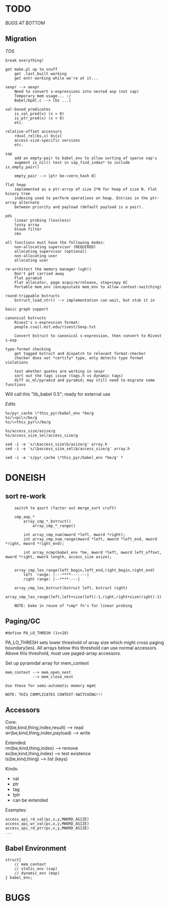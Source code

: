 TODO
====

*BUGS AT BOTTOM*

Migration
---------

*TOS*

    break everything!

    get make.pl up to snuff
        get .last_built working
        get entr working while we're at it...

    sexpr --> aexpr
        Need to convert s-expressions into nested aop (not sap)
        Temporary mem usage... :/
        Babel/bpdl.c --> [bs ...]

    val-based predicates
        is_val_pred(x) (x > 0)
        is_ptr_pred(x) (x < 0)
        etc.

    relative-offset accessors
        rdval_rel(bs,x) bs[x]
        access-size-specific versions
        etc.

    sap
        add an empty-pair to babel_env to allow sorting of sparse sap's
        augment is_nil() test in sap_find_index* to include is_empty_pair()

        empty_pair --> [ptr be->zero_hash 0]

    flat heap
        implemented as a ptr-array of size 2*N for heap of size N. Flat binary tree
        indexing used to perform operations on heap. Entries in the ptr-array alternate
        between priority and payload (default payload is a pair).

    pds
        linear probing (lossless)
        lossy array
        bloom filter
        cms

    all functions must have the following modes:
        non-allocating supervisor (REQUIRED)
        allocating supervisor (optional)
        non-allocating user
        allocating user

    re-architect the memory manager (ugh!)
        Don't get carried away
        Flat pyramid
        Flat allocator, page acquire/release, stop+copy GC
        Portable mem_env (encapsulate mem_env to allow context-switching)

    round-trippable bstructs
        bstruct_load_str() --> implementation can wait, but stub it in  

    basic graph support

    canonical bstructs
        Rivest's s-expression format:
        people.csail.mit.edu/rivest/Sexp.txt

        Convert bstruct to canonical s-expression, then convert to Rivest s-exp

    type-format checking
        get tagged bstruct and dispatch to relevant format-checker
        checker does not *certify* type, only detects type format violations

        test whether quotes are working in sexpr
        sort out the tags issue (tags.h vs dynamic tags)
        diff ai_ml/pyramid and pyramid; may still need to migrate some functions

Will call this "lib_babel 0.5"; ready for external use  

*Edits*

    %s/pyr_cache \*this_pyr/babel_env *be/g
    %s/\<pc\>/be/g
    %s/\<this_pyr\>/be/g

    %s/access_size/asize/g
    %s/access_size_sel/access_size/g

    sed -i -e 's/\baccess_size\b/asize/g' array.h
    sed -i -e 's/\baccess_size_sel\b/access_size/g' array.h

    sed -i -e 's/pyr_cache \*this_pyr/babel_env *be/g' *


DONEISH
=======

sort re-work
------------

        switch to qsort (factor out merge_sort cruft)

        cmp_aop_*
            array_cmp_*_bstruct()
                array_cmp_*_range()

            int array_cmp_num(mword *left, mword *right);
            int array_cmp_num_range(mword *left, mword *left_end, mword *right, mword *right_end);

            int array_ncmp(babel_env *be, mword *left, mword left_offset, mword *right, mword length, access_size asize);

        
        array_cmp_lex_range(left_begin,left_end,right_begin,right_end)
            left  range: |---****-------|
            right range: |--****----|

        array_cmp_lex_bstruct(bstruct left, bstruct right)
            array_cmp_lex_range(left,left+size(left)-1,right,right+size(right)-1)

        NOTE: bake in reuse of *cmp* fn's for linear probing


Paging/GC
---------

    #define PA_LO_THRESH (1<<20)

PA_LO_THRESH sets lower threshold of array size which might cross paging
boundary(ies). All arrays below this threshold can use normal accessors.
Above this threshold, must use paged-array accessors.

Set up pyramidal array for mem_context

    mem_context --> mem_open_nest
                --> mem_close_nest
    
    Use these for semi-automatic memory mgmt

    NOTE: THIS COMPLICATES CONTEXT-SWITCHING!!!


Accessors
---------

Core:  
rd(be,kind,thing,index,result)      --> read  
wr(be,kind,thing,index,payload)     --> write  

Extended:  
rm(be,kind,thing,index)             --> remove  
ex(be,kind,thing,index)             --> test existence  
ls(be,kind,thing)                   --> list (keys)  

Kinds:
- val
- ptr
- tag
- tptr
- can be extended

Examples:

    access_api_rd_val(pc,x,y,MWORD_ASIZE)
    access_api_wr_val(pc,x,y,MWORD_ASIZE)
    access_api_rd_ptr(pc,x,y,MWORD_ASIZE)
    ...

Babel Environment
-----------------

    struct{
        // mem_context
        // static_env (sap)
        // dynamic_env (map)
    } babel_env;



BUGS
====



